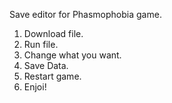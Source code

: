 Save editor for Phasmophobia game.
1. Download file.
2. Run file.
3. Change what you want.
4. Save Data.
5. Restart game.
6. Enjoi!
